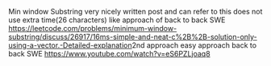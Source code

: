 Min window Substring
very nicely written post and can refer to this
does not use extra time(26 characters) like approach of  back to back SWE
https://leetcode.com/problems/minimum-window-substring/discuss/26917/16ms-simple-and-neat-c%2B%2B-solution-only-using-a-vector.-Detailed-explanation
​
2nd approach
easy approach
back to back SWE
https://www.youtube.com/watch?v=eS6PZLjoaq8
​
​